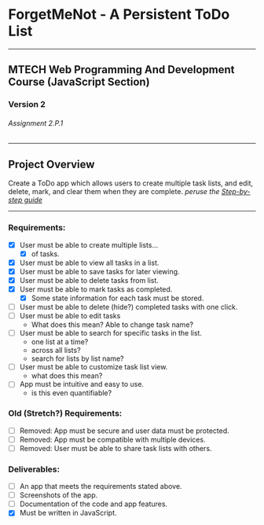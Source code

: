 # ForgetMeNot - A Persistent ToDo List
---
## MTECH Web Programming And Development Course (JavaScript Section)
### Version 2
###### Assignment 2.P.1

---

## Project Overview
Create a ToDo app which allows users to create multiple task lists, and edit, delete, mark, and clear them when they are complete.
*peruse the [Step-by-step guide](https://mtec.instructure.com/courses/794448/pages/2-dot-p-1-%7C-todo-app-step-by-step-guide?module_item_id=17368524)*

---

### Requirements:
 - [x] User must be able to create multiple lists...
   - [x] of tasks.
 - [x] User must be able to view all tasks in a list.
 - [x] User must be able to save tasks for later viewing.
 - [x] User must be able to delete tasks from list.
 - [x] User must be able to mark tasks as completed.
   - [x] Some state information for each task must be stored.
 - [ ] User must be able to delete (hide?) completed tasks with one click.
 - [ ] User must be able to edit tasks
   - What does this mean? Able to change task name?
 - [ ] User must be able to search for specific tasks in the list.
   - one list at a time?
   - across all lists?
   - search for lists by list name?
 - [ ] User must be able to customize task list view.
   - what does this mean?
 - [ ] App must be intuitive and easy to use.
   - is this even quantifiable?

### Old (Stretch?) Requirements:
 - [ ] Removed: App must be secure and user data must be protected.
 - [ ] Removed: App must be compatible with multiple devices.
 - [ ] Removed: User must be able to share task lists with others.

### Deliverables:
 - [ ] An app that meets the requirements stated above.
 - [ ] Screenshots of the app.
 - [ ] Documentation of the code and app features.
 - [x] Must be written in JavaScript.
